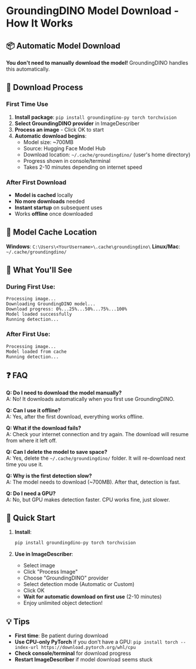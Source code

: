 # GroundingDINO Model Download - How It Works

## 📦 Automatic Model Download

**You don't need to manually download the model!** GroundingDINO handles this automatically.

## 🔄 Download Process

### First Time Use
1. **Install package**: `pip install groundingdino-py torch torchvision`
2. **Select GroundingDINO provider** in ImageDescriber
3. **Process an image** - Click OK to start
4. **Automatic download begins**:
   - Model size: ~700MB
   - Source: Hugging Face Model Hub
   - Download location: `~/.cache/groundingdino/` (user's home directory)
   - Progress shown in console/terminal
   - Takes 2-10 minutes depending on internet speed

### After First Download
- **Model is cached** locally
- **No more downloads** needed
- **Instant startup** on subsequent uses
- Works **offline** once downloaded

## 📍 Model Cache Location

**Windows**: `C:\Users\<YourUsername>\.cache\groundingdino\`
**Linux/Mac**: `~/.cache/groundingdino/`

## 🎯 What You'll See

### During First Use:
```
Processing image...
Downloading GroundingDINO model...
Download progress: 0%...25%...50%...75%...100%
Model loaded successfully
Running detection...
```

### After First Use:
```
Processing image...
Model loaded from cache
Running detection...
```

## ❓ FAQ

**Q: Do I need to download the model manually?**  
A: No! It downloads automatically when you first use GroundingDINO.

**Q: Can I use it offline?**  
A: Yes, after the first download, everything works offline.

**Q: What if the download fails?**  
A: Check your internet connection and try again. The download will resume from where it left off.

**Q: Can I delete the model to save space?**  
A: Yes, delete the `~/.cache/groundingdino/` folder. It will re-download next time you use it.

**Q: Why is the first detection slow?**  
A: The model needs to download (~700MB). After that, detection is fast.

**Q: Do I need a GPU?**  
A: No, but GPU makes detection faster. CPU works fine, just slower.

## 🚀 Quick Start

1. **Install**:
   ```bash
   pip install groundingdino-py torch torchvision
   ```

2. **Use in ImageDescriber**:
   - Select image
   - Click "Process Image"
   - Choose "GroundingDINO" provider
   - Select detection mode (Automatic or Custom)
   - Click OK
   - **Wait for automatic download on first use** (2-10 minutes)
   - Enjoy unlimited object detection!

## 💡 Tips

- **First time**: Be patient during download
- **Use CPU-only PyTorch** if you don't have a GPU: `pip install torch --index-url https://download.pytorch.org/whl/cpu`
- **Check console/terminal** for download progress
- **Restart ImageDescriber** if model download seems stuck
